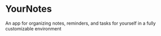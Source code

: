 # YourNotes
An app for organizing notes, reminders, and tasks for yourself in a fully customizable environment

